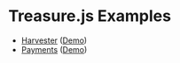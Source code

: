 # Treasure.js Examples

- [Harvester](./harvester) ([Demo](https://tdk-examples-harvester.vercel.app))
- [Payments](./payments) ([Demo](https://tdk-payments-example.vercel.app))
